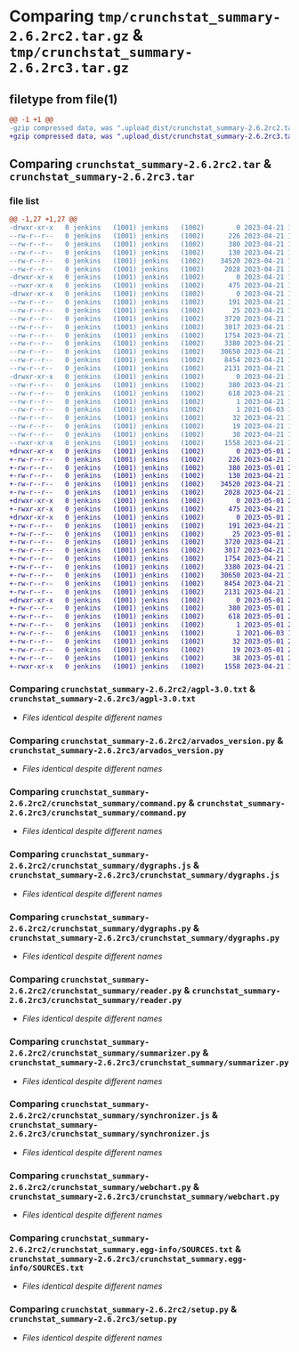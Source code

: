 # Comparing `tmp/crunchstat_summary-2.6.2rc2.tar.gz` & `tmp/crunchstat_summary-2.6.2rc3.tar.gz`

## filetype from file(1)

```diff
@@ -1 +1 @@
-gzip compressed data, was ".upload_dist/crunchstat_summary-2.6.2rc2.tar", last modified: Fri Apr 21 19:29:48 2023, max compression
+gzip compressed data, was ".upload_dist/crunchstat_summary-2.6.2rc3.tar", last modified: Mon May  1 21:20:16 2023, max compression
```

## Comparing `crunchstat_summary-2.6.2rc2.tar` & `crunchstat_summary-2.6.2rc3.tar`

### file list

```diff
@@ -1,27 +1,27 @@
-drwxr-xr-x   0 jenkins   (1001) jenkins   (1002)        0 2023-04-21 19:29:48.000000 crunchstat_summary-2.6.2rc2/
--rw-r--r--   0 jenkins   (1001) jenkins   (1002)      226 2023-04-21 19:29:21.000000 crunchstat_summary-2.6.2rc2/MANIFEST.in
--rw-r--r--   0 jenkins   (1001) jenkins   (1002)      380 2023-04-21 19:29:48.000000 crunchstat_summary-2.6.2rc2/PKG-INFO
--rw-r--r--   0 jenkins   (1001) jenkins   (1002)      130 2023-04-21 19:29:21.000000 crunchstat_summary-2.6.2rc2/README.rst
--rw-r--r--   0 jenkins   (1001) jenkins   (1002)    34520 2023-04-21 19:29:21.000000 crunchstat_summary-2.6.2rc2/agpl-3.0.txt
--rw-r--r--   0 jenkins   (1001) jenkins   (1002)     2028 2023-04-21 19:29:21.000000 crunchstat_summary-2.6.2rc2/arvados_version.py
-drwxr-xr-x   0 jenkins   (1001) jenkins   (1002)        0 2023-04-21 19:29:48.000000 crunchstat_summary-2.6.2rc2/bin/
--rwxr-xr-x   0 jenkins   (1001) jenkins   (1002)      475 2023-04-21 19:29:21.000000 crunchstat_summary-2.6.2rc2/bin/crunchstat-summary
-drwxr-xr-x   0 jenkins   (1001) jenkins   (1002)        0 2023-04-21 19:29:48.000000 crunchstat_summary-2.6.2rc2/crunchstat_summary/
--rw-r--r--   0 jenkins   (1001) jenkins   (1002)      191 2023-04-21 19:29:21.000000 crunchstat_summary-2.6.2rc2/crunchstat_summary/__init__.py
--rw-r--r--   0 jenkins   (1001) jenkins   (1002)       25 2023-04-21 19:29:47.000000 crunchstat_summary-2.6.2rc2/crunchstat_summary/_version.py
--rw-r--r--   0 jenkins   (1001) jenkins   (1002)     3720 2023-04-21 19:29:21.000000 crunchstat_summary-2.6.2rc2/crunchstat_summary/command.py
--rw-r--r--   0 jenkins   (1001) jenkins   (1002)     3017 2023-04-21 19:29:21.000000 crunchstat_summary-2.6.2rc2/crunchstat_summary/dygraphs.js
--rw-r--r--   0 jenkins   (1001) jenkins   (1002)     1754 2023-04-21 19:29:21.000000 crunchstat_summary-2.6.2rc2/crunchstat_summary/dygraphs.py
--rw-r--r--   0 jenkins   (1001) jenkins   (1002)     3380 2023-04-21 19:29:21.000000 crunchstat_summary-2.6.2rc2/crunchstat_summary/reader.py
--rw-r--r--   0 jenkins   (1001) jenkins   (1002)    30650 2023-04-21 19:29:21.000000 crunchstat_summary-2.6.2rc2/crunchstat_summary/summarizer.py
--rw-r--r--   0 jenkins   (1001) jenkins   (1002)     8454 2023-04-21 19:29:21.000000 crunchstat_summary-2.6.2rc2/crunchstat_summary/synchronizer.js
--rw-r--r--   0 jenkins   (1001) jenkins   (1002)     2131 2023-04-21 19:29:21.000000 crunchstat_summary-2.6.2rc2/crunchstat_summary/webchart.py
-drwxr-xr-x   0 jenkins   (1001) jenkins   (1002)        0 2023-04-21 19:29:48.000000 crunchstat_summary-2.6.2rc2/crunchstat_summary.egg-info/
--rw-r--r--   0 jenkins   (1001) jenkins   (1002)      380 2023-04-21 19:29:48.000000 crunchstat_summary-2.6.2rc2/crunchstat_summary.egg-info/PKG-INFO
--rw-r--r--   0 jenkins   (1001) jenkins   (1002)      618 2023-04-21 19:29:48.000000 crunchstat_summary-2.6.2rc2/crunchstat_summary.egg-info/SOURCES.txt
--rw-r--r--   0 jenkins   (1001) jenkins   (1002)        1 2023-04-21 19:29:48.000000 crunchstat_summary-2.6.2rc2/crunchstat_summary.egg-info/dependency_links.txt
--rw-r--r--   0 jenkins   (1001) jenkins   (1002)        1 2021-06-03 18:28:10.000000 crunchstat_summary-2.6.2rc2/crunchstat_summary.egg-info/not-zip-safe
--rw-r--r--   0 jenkins   (1001) jenkins   (1002)       32 2023-04-21 19:29:48.000000 crunchstat_summary-2.6.2rc2/crunchstat_summary.egg-info/requires.txt
--rw-r--r--   0 jenkins   (1001) jenkins   (1002)       19 2023-04-21 19:29:48.000000 crunchstat_summary-2.6.2rc2/crunchstat_summary.egg-info/top_level.txt
--rw-r--r--   0 jenkins   (1001) jenkins   (1002)       38 2023-04-21 19:29:48.000000 crunchstat_summary-2.6.2rc2/setup.cfg
--rwxr-xr-x   0 jenkins   (1001) jenkins   (1002)     1558 2023-04-21 19:29:21.000000 crunchstat_summary-2.6.2rc2/setup.py
+drwxr-xr-x   0 jenkins   (1001) jenkins   (1002)        0 2023-05-01 21:20:16.000000 crunchstat_summary-2.6.2rc3/
+-rw-r--r--   0 jenkins   (1001) jenkins   (1002)      226 2023-04-21 19:29:21.000000 crunchstat_summary-2.6.2rc3/MANIFEST.in
+-rw-r--r--   0 jenkins   (1001) jenkins   (1002)      380 2023-05-01 21:20:16.000000 crunchstat_summary-2.6.2rc3/PKG-INFO
+-rw-r--r--   0 jenkins   (1001) jenkins   (1002)      130 2023-04-21 19:29:21.000000 crunchstat_summary-2.6.2rc3/README.rst
+-rw-r--r--   0 jenkins   (1001) jenkins   (1002)    34520 2023-04-21 19:29:21.000000 crunchstat_summary-2.6.2rc3/agpl-3.0.txt
+-rw-r--r--   0 jenkins   (1001) jenkins   (1002)     2028 2023-04-21 19:29:21.000000 crunchstat_summary-2.6.2rc3/arvados_version.py
+drwxr-xr-x   0 jenkins   (1001) jenkins   (1002)        0 2023-05-01 21:20:16.000000 crunchstat_summary-2.6.2rc3/bin/
+-rwxr-xr-x   0 jenkins   (1001) jenkins   (1002)      475 2023-04-21 19:29:21.000000 crunchstat_summary-2.6.2rc3/bin/crunchstat-summary
+drwxr-xr-x   0 jenkins   (1001) jenkins   (1002)        0 2023-05-01 21:20:16.000000 crunchstat_summary-2.6.2rc3/crunchstat_summary/
+-rw-r--r--   0 jenkins   (1001) jenkins   (1002)      191 2023-04-21 19:29:21.000000 crunchstat_summary-2.6.2rc3/crunchstat_summary/__init__.py
+-rw-r--r--   0 jenkins   (1001) jenkins   (1002)       25 2023-05-01 21:20:16.000000 crunchstat_summary-2.6.2rc3/crunchstat_summary/_version.py
+-rw-r--r--   0 jenkins   (1001) jenkins   (1002)     3720 2023-04-21 19:29:21.000000 crunchstat_summary-2.6.2rc3/crunchstat_summary/command.py
+-rw-r--r--   0 jenkins   (1001) jenkins   (1002)     3017 2023-04-21 19:29:21.000000 crunchstat_summary-2.6.2rc3/crunchstat_summary/dygraphs.js
+-rw-r--r--   0 jenkins   (1001) jenkins   (1002)     1754 2023-04-21 19:29:21.000000 crunchstat_summary-2.6.2rc3/crunchstat_summary/dygraphs.py
+-rw-r--r--   0 jenkins   (1001) jenkins   (1002)     3380 2023-04-21 19:29:21.000000 crunchstat_summary-2.6.2rc3/crunchstat_summary/reader.py
+-rw-r--r--   0 jenkins   (1001) jenkins   (1002)    30650 2023-04-21 19:29:21.000000 crunchstat_summary-2.6.2rc3/crunchstat_summary/summarizer.py
+-rw-r--r--   0 jenkins   (1001) jenkins   (1002)     8454 2023-04-21 19:29:21.000000 crunchstat_summary-2.6.2rc3/crunchstat_summary/synchronizer.js
+-rw-r--r--   0 jenkins   (1001) jenkins   (1002)     2131 2023-04-21 19:29:21.000000 crunchstat_summary-2.6.2rc3/crunchstat_summary/webchart.py
+drwxr-xr-x   0 jenkins   (1001) jenkins   (1002)        0 2023-05-01 21:20:16.000000 crunchstat_summary-2.6.2rc3/crunchstat_summary.egg-info/
+-rw-r--r--   0 jenkins   (1001) jenkins   (1002)      380 2023-05-01 21:20:16.000000 crunchstat_summary-2.6.2rc3/crunchstat_summary.egg-info/PKG-INFO
+-rw-r--r--   0 jenkins   (1001) jenkins   (1002)      618 2023-05-01 21:20:16.000000 crunchstat_summary-2.6.2rc3/crunchstat_summary.egg-info/SOURCES.txt
+-rw-r--r--   0 jenkins   (1001) jenkins   (1002)        1 2023-05-01 21:20:16.000000 crunchstat_summary-2.6.2rc3/crunchstat_summary.egg-info/dependency_links.txt
+-rw-r--r--   0 jenkins   (1001) jenkins   (1002)        1 2021-06-03 18:28:10.000000 crunchstat_summary-2.6.2rc3/crunchstat_summary.egg-info/not-zip-safe
+-rw-r--r--   0 jenkins   (1001) jenkins   (1002)       32 2023-05-01 21:20:16.000000 crunchstat_summary-2.6.2rc3/crunchstat_summary.egg-info/requires.txt
+-rw-r--r--   0 jenkins   (1001) jenkins   (1002)       19 2023-05-01 21:20:16.000000 crunchstat_summary-2.6.2rc3/crunchstat_summary.egg-info/top_level.txt
+-rw-r--r--   0 jenkins   (1001) jenkins   (1002)       38 2023-05-01 21:20:16.000000 crunchstat_summary-2.6.2rc3/setup.cfg
+-rwxr-xr-x   0 jenkins   (1001) jenkins   (1002)     1558 2023-04-21 19:29:21.000000 crunchstat_summary-2.6.2rc3/setup.py
```

### Comparing `crunchstat_summary-2.6.2rc2/agpl-3.0.txt` & `crunchstat_summary-2.6.2rc3/agpl-3.0.txt`

 * *Files identical despite different names*

### Comparing `crunchstat_summary-2.6.2rc2/arvados_version.py` & `crunchstat_summary-2.6.2rc3/arvados_version.py`

 * *Files identical despite different names*

### Comparing `crunchstat_summary-2.6.2rc2/crunchstat_summary/command.py` & `crunchstat_summary-2.6.2rc3/crunchstat_summary/command.py`

 * *Files identical despite different names*

### Comparing `crunchstat_summary-2.6.2rc2/crunchstat_summary/dygraphs.js` & `crunchstat_summary-2.6.2rc3/crunchstat_summary/dygraphs.js`

 * *Files identical despite different names*

### Comparing `crunchstat_summary-2.6.2rc2/crunchstat_summary/dygraphs.py` & `crunchstat_summary-2.6.2rc3/crunchstat_summary/dygraphs.py`

 * *Files identical despite different names*

### Comparing `crunchstat_summary-2.6.2rc2/crunchstat_summary/reader.py` & `crunchstat_summary-2.6.2rc3/crunchstat_summary/reader.py`

 * *Files identical despite different names*

### Comparing `crunchstat_summary-2.6.2rc2/crunchstat_summary/summarizer.py` & `crunchstat_summary-2.6.2rc3/crunchstat_summary/summarizer.py`

 * *Files identical despite different names*

### Comparing `crunchstat_summary-2.6.2rc2/crunchstat_summary/synchronizer.js` & `crunchstat_summary-2.6.2rc3/crunchstat_summary/synchronizer.js`

 * *Files identical despite different names*

### Comparing `crunchstat_summary-2.6.2rc2/crunchstat_summary/webchart.py` & `crunchstat_summary-2.6.2rc3/crunchstat_summary/webchart.py`

 * *Files identical despite different names*

### Comparing `crunchstat_summary-2.6.2rc2/crunchstat_summary.egg-info/SOURCES.txt` & `crunchstat_summary-2.6.2rc3/crunchstat_summary.egg-info/SOURCES.txt`

 * *Files identical despite different names*

### Comparing `crunchstat_summary-2.6.2rc2/setup.py` & `crunchstat_summary-2.6.2rc3/setup.py`

 * *Files identical despite different names*

